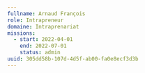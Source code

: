 ```yaml
---
fullname: Arnaud François
role: Intrapreneur
domaine: Intraprenariat
missions:
  - start: 2022-04-01
    end: 2022-07-01
    status: admin
uuid: 305dd58b-107d-4d5f-ab00-fa0e8ecf3d3b
---
```

